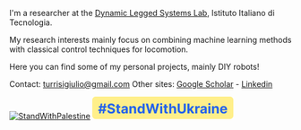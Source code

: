 I'm a researcher at the [Dynamic Legged Systems Lab](https://dls.iit.it/), Istituto Italiano di Tecnologia.
 
My research interests mainly focus on combining machine learning methods with classical control techniques for locomotion.

Here you can find some of my personal projects, mainly DIY robots!

Contact: turrisigiulio@gmail.com 
Other sites: [Google Scholar](https://scholar.google.com/citations?user=yt9v8skAAAAJ&hl=en) - [Linkedin](https://www.linkedin.com/in/giulio-turrisi/)

[![StandWithPalestine](https://github.com/Safouene1/support-palestine-banner/blob/master/StandWithPalestine.svg)](https://github.com/Safouene1/support-palestine-banner)
[![StandWithUkraine](https://raw.githubusercontent.com/vshymanskyy/StandWithUkraine/main/badges/StandWithUkraine.svg)](https://github.com/vshymanskyy/StandWithUkraine/blob/main/docs/README.md)
